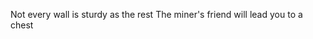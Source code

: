 <!-- title: Book of Prophecies 3:14 -->

Not every wall is sturdy as the rest
The miner's friend will lead you to a chest
